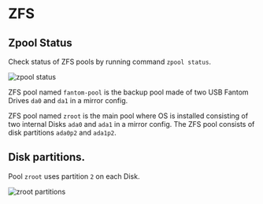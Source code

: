 # ZFS

## Zpool Status

Check status of ZFS pools by running command `zpool status`.


![zpool status](/images/zpool-status.png)

ZFS pool named `fantom-pool` is the backup pool made of two USB Fantom Drives `da0` and `da1` in a mirror config.

ZFS pool named `zroot` is the main pool where OS is installed consisting of two internal Disks `ada0` and `ada1` in a mirror config. The ZFS pool consists of disk partitions `ada0p2` and `ada1p2`.

## Disk partitions.

Pool `zroot` uses partition `2` on each Disk. 

![zroot partitions](/images/zroot-partitions.png)

